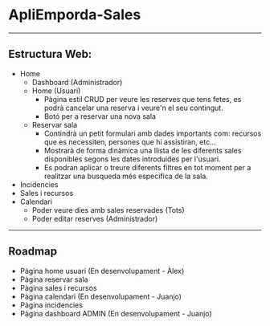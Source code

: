 # ApliEmporda-Sales
---
## Estructura Web:
- Home
  - Dashboard (Administrador)
  - Home (Usuari)
    - Pàgina estil CRUD per veure les reserves que tens fetes, es podrà cancelar una reserva i veure'n el seu contingut.
    - Botó per a reservar una nova sala
  - Reservar sala
    - Contindrà un petit formulari amb dades importants com: recursos que es necessiten, persones que hi assistiran, etc...
    - Mostrarà de forma dinàmica una llista de les diferents sales disponibles segons les dates introduides per l'usuari.
    - Es podran aplicar o treure diferents filtres en tot moment per a realitzar una busqueda més específica de la sala. 
- Incidencies
- Sales i recursos
- Calendari
  - Poder veure dies amb sales reservades (Tots)
  - Poder editar reserves (Administrador)
---
## Roadmap
- Pàgina home usuari (En desenvolupament - Àlex)
- Pàgina reservar sala
- Pàgina sales i recursos
- Pàgina calendari (En desenvolupament - Juanjo)
- Pàgina incidencies
- Pàgina dashboard ADMIN (En desenvolupament - Juanjo)

